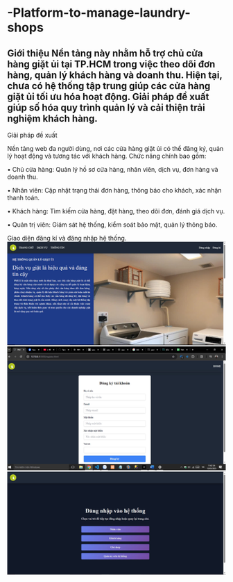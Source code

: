 # -Platform-to-manage-laundry-shops
Giới thiệu
Nền tảng này nhằm hỗ trợ chủ cửa hàng giặt ủi tại TP.HCM trong việc theo dõi đơn hàng, quản lý khách hàng và doanh thu. Hiện tại, chưa có hệ thống tập trung giúp các cửa hàng giặt ủi tối ưu hóa hoạt động. Giải pháp đề xuất giúp số hóa quy trình quản lý và cải thiện trải nghiệm khách hàng.
--------------------------------------------------------------------------------------------------------------
Giải pháp đề xuất

Nền tảng web đa người dùng, nơi các cửa hàng giặt ủi có thể đăng ký, quản lý hoạt động và tương tác với khách hàng. Chức năng chính bao gồm:

•	Chủ cửa hàng: Quản lý hồ sơ cửa hàng, nhân viên, dịch vụ, đơn hàng và doanh thu.

•	Nhân viên: Cập nhật trạng thái đơn hàng, thông báo cho khách, xác nhận thanh toán.

•	Khách hàng: Tìm kiếm cửa hàng, đặt hàng, theo dõi đơn, đánh giá dịch vụ.

•	Quản trị viên: Giám sát hệ thống, kiểm soát bảo mật, quản lý thông báo.

Giao diện đăng kí và đăng nhập hệ thống.
![image alt](https://github.com/PhuocTrong2005/-Platform-to-manage-laundry-shops/blob/1f8b2efe2533ece5ad3b43e6b18b7a18b6642568/z6457843889437_023930cdde701888fe48991c0cf0e07c.jpg)
![image alt](https://github.com/PhuocTrong2005/-Platform-to-manage-laundry-shops/blob/bff624110ac1adef3727bf0a282aa19796b24ca3/3.jpg)
![image alt](https://github.com/PhuocTrong2005/-Platform-to-manage-laundry-shops/blob/9be728f16c6dbf98f476a62aeb526e2d67019efa/z6457844425428_db9b9242c4fe810ab0a20424ddc44149.jpg)
